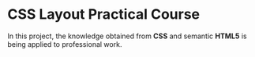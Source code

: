 # CSS Layout Practical Course

In this project, the knowledge obtained from __CSS__ and semantic __HTML5__ is being applied to professional work.
